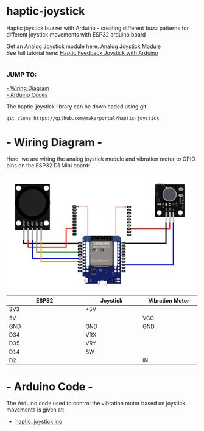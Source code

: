 # haptic-joystick
Haptic joystick buzzer with Arduino - creating different buzz patterns for different joystick movements with ESP32 arduino board

Get an Analog Joystick module here: [Analog Joystick Module](https://makersportal.com/shop/mini-gps-module-atgm336h-antenna) <br>
See full tutorial here: [Haptic Feedback Joystick with Arduino](https://makersportal.com/blog/haptic-feedback-joystick-with-arduino) <br>

# 
### JUMP TO:
<a href="#wiring">- Wiring Diagram</a><br>
<a href="#arduino">- Arduino Codes</a><br>

The haptic-joystick library can be downloaded using git:

    git clone https://github.com/makerportal/haptic-joystick

<a id="wiring"></a>
# - Wiring Diagram -
Here, we are wiring the analog joystick module and vibration motor to GPIO pins on the ESP32 D1 Mini board:

![Haptic Joystick + ESP32 wiring](/images/wiring_diagram.png)

<table class="tg" style="undefined;table-layout: fixed; width: 502px">
<colgroup>
<col style="width: 201px">
<col style="width: 150px">
<col style="width: 151px">
</colgroup>
<thead>
  <tr>
    <th class="tg-qblo">ESP32</th>
    <th class="tg-qblo">Joystick</th>
    <th class="tg-qblo">Vibration Motor</th>
  </tr>
</thead>
<tbody>
  <tr>
    <td class="tg-nqrr">3V3</td>
    <td class="tg-nqrr">+5V</td>
    <td class="tg-nqrr"></td>
  </tr>
  <tr>
    <td class="tg-g1p2">5V</td>
    <td class="tg-g1p2"></td>
    <td class="tg-g1p2">VCC</td>
  </tr>
  <tr>
    <td class="tg-nqrr">GND</td>
    <td class="tg-nqrr">GND</td>
    <td class="tg-nqrr">GND</td>
  </tr>
  <tr>
    <td class="tg-g1p2">D34</td>
    <td class="tg-g1p2">VRX</td>
    <td class="tg-g1p2"></td>
  </tr>
  <tr>
    <td class="tg-nqrr">D35</td>
    <td class="tg-nqrr">VRY</td>
    <td class="tg-nqrr"></td>
  </tr>
  <tr>
    <td class="tg-g1p2">D14</td>
    <td class="tg-g1p2">SW</td>
    <td class="tg-g1p2"></td>
  </tr>
  <tr>
    <td class="tg-nqrr">D2</td>
    <td class="tg-sr7s"></td>
    <td class="tg-nqrr">IN</td>
  </tr>
</tbody>
</table>

<a id="arduino"></a>
# - Arduino Code -
The Arduino code used to control the vibration motor based on joystick movements is given at:

- [haptic_joystick.ino](haptic_joystick.ino)
